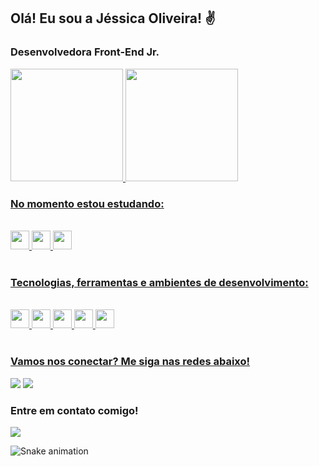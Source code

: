 ## Olá! Eu sou a **Jéssica Oliveira!** ✌️
### Desenvolvedora Front-End Jr.

<div>
  <a href="https://github.com/jessica-os">
    <img height="180em" src="https://github-readme-stats.vercel.app/api?username=jessica-os&show_icons=true&theme=tokyonight&include_all_commits=true&count_private=true"/>
  <img height="180em" src="https://github-readme-stats.vercel.app/api/top-langs/?username=jessica-os&layout=compact&langs_count=6&theme=tokyonight"/>
 
</div>
  
  ### No momento estou estudando:
<div style="display: inline_block"><br>
  <img src="https://img.shields.io/badge/HTML5-E34F26?style=for-the-badge&logo=html5&logoColor=white" height="30px">
  <img src="https://img.shields.io/badge/CSS3-1572B6?style=for-the-badge&logo=css3&logoColor=white" height="30px">
  <img src="https://img.shields.io/badge/JavaScript-F7DF1E?style=for-the-badge&logo=javascript&logoColor=black" height="30px">
</div>
 
 <br>

 ### Tecnologias, ferramentas e ambientes de desenvolvimento:
 
 <div style="display: inline_block"><br>
    <img height="30px" src="https://img.shields.io/badge/Visual%20Studio%20Code-0078d7.svg?style=for-the-badge&logo=visual-studio-code&logoColor=white" />
  <img src="https://img.shields.io/badge/Git-E34F26?style=for-the-badge&logo=git&logoColor=white" height="30px">
  <img height="30px" src="https://img.shields.io/badge/-figma-0D1117?style=for-the-badge&logo=figma&labelColor=0D1117" />
  <img height="30px" src="https://img.shields.io/badge/Notion-%23000000.svg?style=for-the-badge&logo=notion&logoColor=white" />
  <img height="30px" src="https://img.shields.io/badge/GitHub-100000?style=for-the-badge&logo=github&logoColor=white" />
</div>
<br>

### Vamos nos conectar? Me siga nas redes abaixo!
 
<div> 
  
  <a href="https://instagram.com/elisaaje" target="_blank"><img src="https://img.shields.io/badge/-Instagram-%23E4405F?style=for-the-badge&logo=instagram&logoColor=white" target="_blank"></a>
  <a href="https://www.linkedin.com/in/jessica-oliveira-844092265" target="_blank"><img src="https://img.shields.io/badge/-LinkedIn-%230077B5?style=for-the-badge&logo=linkedin&logoColor=white" target="_blank"></a> 
  
  ### Entre em contato comigo!
  <a href = "mailto:elisa0js@gmail.com"><img src="https://img.shields.io/badge/-Gmail-%23333?style=for-the-badge&logo=gmail&logoColor=white" target="_blank"></a>
 
  ![Snake animation](https://github.com/jessica-os/jessica-os/blob/output/github-contribution-grid-snake.svg)

</div>
